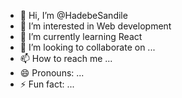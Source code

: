 - 👋 Hi, I’m @HadebeSandile
- 👀 I’m interested in Web development
- 🌱 I’m currently learning React
- 💞️ I’m looking to collaborate on ...
- 📫 How to reach me ...
- 😄 Pronouns: ...
- ⚡ Fun fact: ...

<!---
HadebeSandile/HadebeSandile is a ✨ special ✨ repository because its `README.md` (this file) appears on your GitHub profile.
You can click the Preview link to take a look at your changes.
--->
